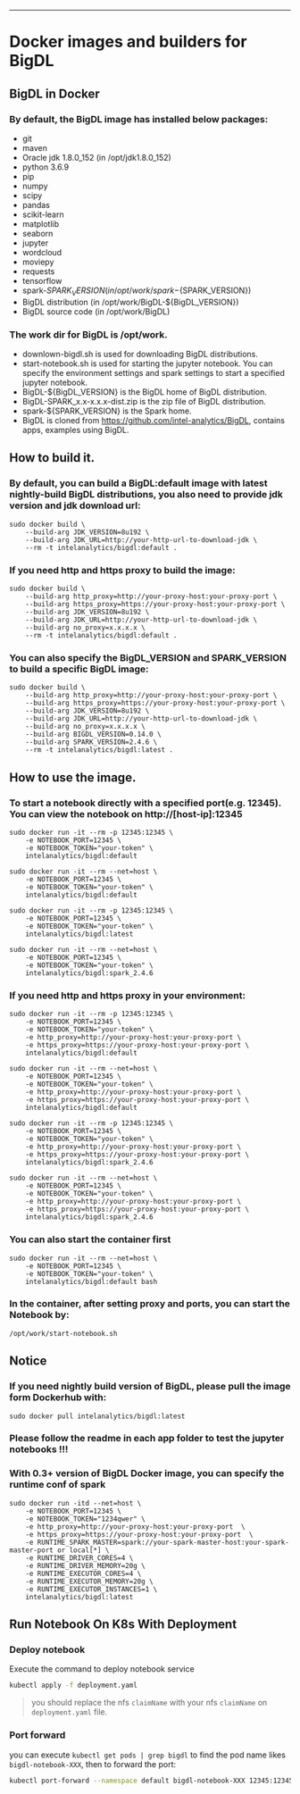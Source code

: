 ---------
# Docker images and builders for BigDL

## BigDL in Docker

### By default, the BigDL image has installed below packages:
* git
* maven
* Oracle jdk 1.8.0_152 (in /opt/jdk1.8.0_152)
* python 3.6.9
* pip
* numpy
* scipy
* pandas
* scikit-learn
* matplotlib
* seaborn
* jupyter
* wordcloud
* moviepy
* requests
* tensorflow
* spark-${SPARK_VERSION} (in /opt/work/spark-${SPARK_VERSION})
* BigDL distribution (in /opt/work/BigDL-${BigDL_VERSION})
* BigDL source code (in /opt/work/BigDL)

### The work dir for BigDL is /opt/work.

* downlown-bigdl.sh is used for downloading BigDL distributions.
* start-notebook.sh is used for starting the jupyter notebook. You can specify the environment settings and spark settings to start a specified jupyter notebook.
* BigDL-${BigDL_VERSION} is the BigDL home of BigDL distribution.
* BigDL-SPARK_x.x-x.x.x-dist.zip is the zip file of BigDL distribution.
* spark-${SPARK_VERSION} is the Spark home.
* BigDL is cloned from https://github.com/intel-analytics/BigDL, contains apps, examples using BigDL.

## How to build it.

### By default, you can build a BigDL:default image with latest nightly-build BigDL distributions, you also need to provide jdk version and jdk download url:

    sudo docker build \
        --build-arg JDK_VERSION=8u192 \
        --build-arg JDK_URL=http://your-http-url-to-download-jdk \
        --rm -t intelanalytics/bigdl:default .

### If you need http and https proxy to build the image:

    sudo docker build \
        --build-arg http_proxy=http://your-proxy-host:your-proxy-port \
        --build-arg https_proxy=https://your-proxy-host:your-proxy-port \
        --build-arg JDK_VERSION=8u192 \
        --build-arg JDK_URL=http://your-http-url-to-download-jdk \
        --build-arg no_proxy=x.x.x.x \
        --rm -t intelanalytics/bigdl:default .

### You can also specify the BigDL_VERSION and SPARK_VERSION to build a specific BigDL image:

    sudo docker build \
        --build-arg http_proxy=http://your-proxy-host:your-proxy-port \
        --build-arg https_proxy=https://your-proxy-host:your-proxy-port \
        --build-arg JDK_VERSION=8u192 \
        --build-arg JDK_URL=http://your-http-url-to-download-jdk \
        --build-arg no_proxy=x.x.x.x \
        --build-arg BIGDL_VERSION=0.14.0 \
        --build-arg SPARK_VERSION=2.4.6 \
        --rm -t intelanalytics/bigdl:latest .

## How to use the image.

### To start a notebook directly with a specified port(e.g. 12345). You can view the notebook on http://[host-ip]:12345

    sudo docker run -it --rm -p 12345:12345 \
        -e NOTEBOOK_PORT=12345 \
        -e NOTEBOOK_TOKEN="your-token" \
        intelanalytics/bigdl:default

    sudo docker run -it --rm --net=host \
        -e NOTEBOOK_PORT=12345 \
        -e NOTEBOOK_TOKEN="your-token" \
        intelanalytics/bigdl:default

    sudo docker run -it --rm -p 12345:12345 \
        -e NOTEBOOK_PORT=12345 \
        -e NOTEBOOK_TOKEN="your-token" \
        intelanalytics/bigdl:latest

    sudo docker run -it --rm --net=host \
        -e NOTEBOOK_PORT=12345 \
        -e NOTEBOOK_TOKEN="your-token" \
        intelanalytics/bigdl:spark_2.4.6

### If you need http and https proxy in your environment:

    sudo docker run -it --rm -p 12345:12345 \
        -e NOTEBOOK_PORT=12345 \
        -e NOTEBOOK_TOKEN="your-token" \
        -e http_proxy=http://your-proxy-host:your-proxy-port \
        -e https_proxy=https://your-proxy-host:your-proxy-port \
        intelanalytics/bigdl:default

    sudo docker run -it --rm --net=host \
        -e NOTEBOOK_PORT=12345 \
        -e NOTEBOOK_TOKEN="your-token" \
        -e http_proxy=http://your-proxy-host:your-proxy-port \
        -e https_proxy=https://your-proxy-host:your-proxy-port \
        intelanalytics/bigdl:default

    sudo docker run -it --rm -p 12345:12345 \
        -e NOTEBOOK_PORT=12345 \
        -e NOTEBOOK_TOKEN="your-token" \
        -e http_proxy=http://your-proxy-host:your-proxy-port \
        -e https_proxy=https://your-proxy-host:your-proxy-port \
        intelanalytics/bigdl:spark_2.4.6

    sudo docker run -it --rm --net=host \
        -e NOTEBOOK_PORT=12345 \
        -e NOTEBOOK_TOKEN="your-token" \
        -e http_proxy=http://your-proxy-host:your-proxy-port \
        -e https_proxy=https://your-proxy-host:your-proxy-port \
        intelanalytics/bigdl:spark_2.4.6

### You can also start the container first

    sudo docker run -it --rm --net=host \
        -e NOTEBOOK_PORT=12345 \
        -e NOTEBOOK_TOKEN="your-token" \
        intelanalytics/bigdl:default bash

### In the container, after setting proxy and ports, you can start the Notebook by:

    /opt/work/start-notebook.sh

## Notice

### If you need nightly build version of BigDL, please pull the image form Dockerhub with:

    sudo docker pull intelanalytics/bigdl:latest

### Please follow the readme in each app folder to test the jupyter notebooks !!!

### With 0.3+ version of BigDL Docker image, you can specify the runtime conf of spark

    sudo docker run -itd --net=host \
        -e NOTEBOOK_PORT=12345 \
        -e NOTEBOOK_TOKEN="1234qwer" \
        -e http_proxy=http://your-proxy-host:your-proxy-port  \
        -e https_proxy=https://your-proxy-host:your-proxy-port  \
        -e RUNTIME_SPARK_MASTER=spark://your-spark-master-host:your-spark-master-port or local[*] \
        -e RUNTIME_DRIVER_CORES=4 \
        -e RUNTIME_DRIVER_MEMORY=20g \
        -e RUNTIME_EXECUTOR_CORES=4 \
        -e RUNTIME_EXECUTOR_MEMORY=20g \
        -e RUNTIME_EXECUTOR_INSTANCES=1 \
        intelanalytics/bigdl:latest


## Run Notebook On K8s With Deployment
### Deploy notebook
Execute the command to deploy notebook service
```bash
kubectl apply -f deployment.yaml
```

> you should replace the nfs `claimName` with your nfs `claimName` on `deployment.yaml` file.

### Port forward
you can execute `kubectl get pods | grep bigdl` to find the pod name likes `bigdl-notebook-XXX`, then to forward the port:
```bash
kubectl port-forward --namespace default bigdl-notebook-XXX 12345:12345 --address 0.0.0.0
```


